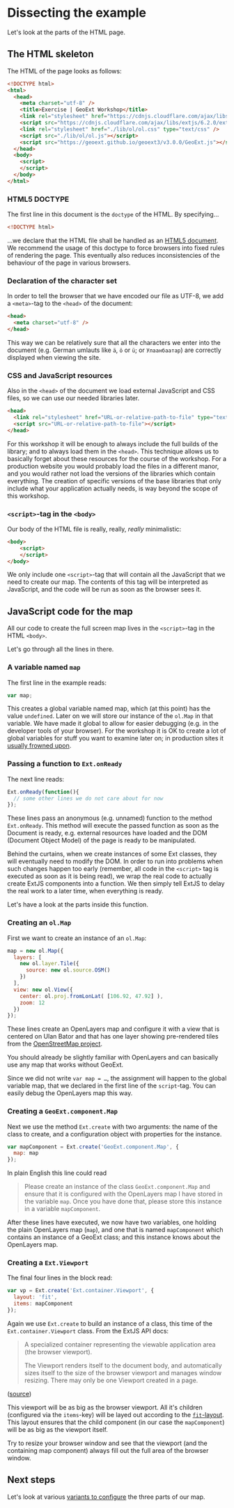 # Dissecting the example

Let's look at the parts of the HTML page.

## The HTML skeleton

The HTML of the page looks as follows:

```html
<!DOCTYPE html>
<html>
  <head>
    <meta charset="utf-8" />
    <title>Exercise | GeoExt Workshop</title>
    <link rel="stylesheet" href="https://cdnjs.cloudflare.com/ajax/libs/extjs/6.2.0/classic/theme-triton/resources/theme-triton-all.css" type="text/css" />
    <script src="https://cdnjs.cloudflare.com/ajax/libs/extjs/6.2.0/ext-all.js"></script>
    <link rel="stylesheet" href="./lib/ol/ol.css" type="text/css" />
    <script src="./lib/ol/ol.js"></script>
    <script src="https://geoext.github.io/geoext3/v3.0.0/GeoExt.js"></script>
  </head>
  <body>
    <script>
    </script>
  </body>
</html>
```

### HTML5 DOCTYPE

The first line in this document is the `doctype` of the HTML. By specifying…

```html
<!DOCTYPE html>
```

…we declare that the HTML file shall be handled as an [HTML5 document](https://developer.mozilla.org/en-US/docs/Web/Guide/HTML/HTML5). We recommend the usage of this doctype to force browsers into fixed rules of rendering the page. This eventually also reduces inconsistencies of the behaviour of the page in various browsers.

### Declaration of the character set

In order to tell the browser that we have encoded our file as UTF-8, we add a `<meta>`-tag to the `<head>` of the document:

```html
<head>
  <meta charset="utf-8" />
</head>
```

This way we can be relatively sure that all the characters we enter into the document (e.g. German umlauts like `ä`, `ö` or `ü`; or `Улаанбаатар`) are correctly displayed when viewing the site.

### CSS and JavaScript resources

Also in the `<head>` of the document we load external JavaScript and CSS files, so we can use our needed libraries later.

```html
<head>
  <link rel="stylesheet" href="URL-or-relative-path-to-file" type="text/css" />
  <script src="URL-or-relative-path-to-file"></script>
</head>
```

For this workshop it will be enough to always include the full builds of the library; and to always load them in the `<head>`. This technique allows us to basically forget about these resources for the course of the workshop. For a production website you would probably load the files in a different manor, and you would rather not load the versions of the libraries which contain everything. The creation of specific versions of the base libraries that only include what your application actually needs, is way beyond the scope of this workshop.

### `<script>`-tag in the `<body>`

Our body of the HTML file is really, really, *really* minimalistic:

```html
<body>
    <script>
    </script>
</body>
```

We only include one `<script>`-tag that will contain all the JavaScript that we need to create our map. The contents of this tag will be interpreted as JavaScript, and the code will be run as soon as the browser sees it.

## JavaScript code for the map

All our code to create the full screen map lives in the `<script>`-tag in the HTML `<body>`.

Let's go through all the lines in there.

### A variable named `map`

The first line in the example reads:

```js
var map;
```

This creates a global variable named map, which (at this point) has the value `undefined`. Later on we will store our instance of the `ol.Map` in that variable. We have made it global to allow for easier debugging (e.g. in the developer tools of your browser). For the workshop it is OK to create a lot of global variables for stuff you want to examine later on; in production sites it [usually frowned upon](http://programmers.stackexchange.com/a/277283).

### Passing a function to `Ext.onReady`

The next line reads:

```js
Ext.onReady(function(){
  // some other lines we do not care about for now
});
```

These lines pass an anonymous (e.g. unnamed) function to the method `Ext.onReady`. This method will execute the passed function as soon as the Document is ready, e.g. external resources have loaded and the DOM (Document Object Model) of the page is ready to be manipulated.

Behind the curtains, when we create instances of some Ext classes, they will eventually need to modify the DOM. In order to run into problems when such changes happen too early (remember, all code in the `<script>` tag is executed as soon as it is being read), we wrap the real code to actually create ExtJS components into a function. We then simply tell ExtJS to delay the real work to a later time, when everything is ready.

Let's have a look at the parts inside this function.

### Creating an `ol.Map`

First we want to create an instance of an `ol.Map`:

```js
map = new ol.Map({
  layers: [
    new ol.layer.Tile({
      source: new ol.source.OSM()
    })
  ],
  view: new ol.View({
    center: ol.proj.fromLonLat( [106.92, 47.92] ),
    zoom: 12
  })
});
```

These lines create an OpenLayers map and configure it with a view that is centered on Ulan Bator and that has one layer showing pre-rendered tiles from the [OpenStreetMap project](http://www.openstreetmap.org/).

You should already be slightly familiar with OpenLayers and can basically use any map that works without GeoExt.

Since we did not write `var map = …`, the assignment will happen to the global variable map, that we declared in the first line of the `script`-tag. You can easily debug the OpenLayers map this way.

### Creating a `GeoExt.component.Map`

Next we use the method `Ext.create` with two arguments: the name of the class to create, and a configuration object with properties for the instance.

```js
var mapComponent = Ext.create('GeoExt.component.Map', {
  map: map
});
```

In plain English this line could read

> Please create an instance of the class `GeoExt.component.Map` and ensure that it is configured with the OpenLayers map I have stored in the variable `map`. Once you have done that, please store this instance in a variable `mapComponent`.

After these lines have executed, we now have two variables, one holding the plain OpenLayers map (`map`), and one that is named `mapComponent` which contains an instance of a GeoExt class; and this instance knows about the OpenLayers map.

### Creating a `Ext.Viewport`

The final four lines in the block read:

```js
var vp = Ext.create('Ext.container.Viewport', {
  layout: 'fit',
  items: mapComponent
});
```

Again we use `Ext.create` to build an instance of a class, this time of the `Ext.container.Viewport` class. From the ExtJS API docs:

> A specialized container representing the viewable application area (the browser viewport).
>
> The Viewport renders itself to the document body, and automatically sizes itself to the size of the browser viewport and manages window resizing. There may only be one Viewport created in a page.

([source](http://docs.sencha.com/extjs/6.0/6.0.0-classic/#!/api/Ext.container.Viewport))

This viewport will be as big as the browser viewport. All it's children (configured via the `items`-key) will be layed out according to the [`fit`-layout](http://docs.sencha.com/extjs/6.0/6.0.0-classic/#!/api/Ext.layout.container.Fit). This layout ensures that the child component (in our case the `mapComponent`) will be as big as the viewport itself.

Try to resize your browser window and see that the viewport (and the containing map component) always fill out the full area of the browser window.

## Next steps

Let's look at various [variants to configure](configuration-variants.md) the three parts of our map.
